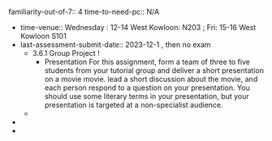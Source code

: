 familiarity-out-of-7:: 4
time-to-need-pc:: N/A
- time-venue:: Wednesday : 12-14  West Kowloon:  N203 ; Fri: 15-16 West Kowloon S101
- last-assessment-submit-date::  2023-12-1 , then no exam
	- 3.6.1 Group Project !
		- Presentation
		  For this assignment, form a team of three to five students from your tutorial group and deliver a short presentation on a movie movie. lead a short discussion about the movie, and each person respond to a question on your presentation. You
		  should use some literary terms in your presentation, but your presentation is targeted at a non-specialist audience.
	-
-
-